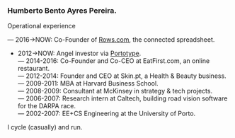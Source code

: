 ### Humberto Bento Ayres Pereira.

Operational experience

— 2016->NOW: Co-Founder of [Rows.com](https://rows.com), the connected spreadsheet.  
- 2012->NOW: Angel investor via [Portotype](https://portotype.com).  
— 2014-2016: Co-Founder and Co-CEO at EatFirst.com, an online restaurant.  
— 2012-2014: Founder and CEO at Skin.pt, a Health & Beauty business.  
— 2009-2011: MBA at Harvard Business School.  
— 2008-2009: Consultant at McKinsey in strategy & tech projects.  
— 2006-2007: Research intern at Caltech, building road vision software for the DARPA race.  
— 2002-2007: EE+CS Engineering at the University of Porto.  

I cycle (casually) and run.

